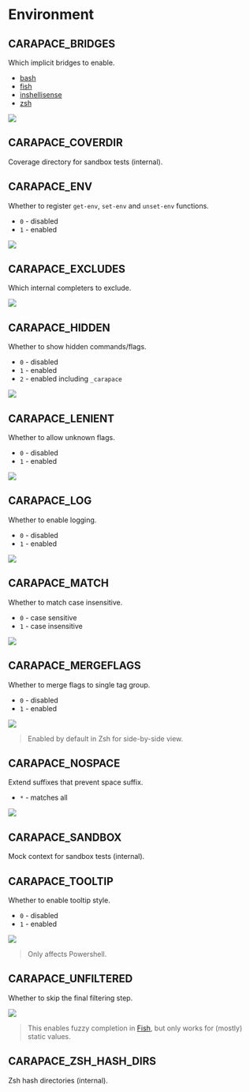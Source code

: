 # Environment

## CARAPACE_BRIDGES

Which implicit bridges to enable.

- [bash](https://www.gnu.org/software/bash/)
- [fish](https://fishshell.com/)
- [inshellisense](https://github.com/microsoft/inshellisense)
- [zsh](https://www.zsh.org/)

![](./bridges.cast)

## CARAPACE_COVERDIR

Coverage directory for sandbox tests (internal).
      
## CARAPACE_ENV

Whether to register `get-env`, `set-env` and `unset-env` functions.

- `0` - disabled
- `1` - enabled

![](./env.cast)

## CARAPACE_EXCLUDES

Which internal completers to exclude.

![](./excludes.cast)
          
## CARAPACE_HIDDEN

Whether to show hidden commands/flags.
        
- `0` - disabled
- `1` - enabled
- `2` - enabled including `_carapace`

![](./hidden.cast)

## CARAPACE_LENIENT

Whether to allow unknown flags.

- `0` - disabled
- `1` - enabled

![](./lenient.cast)
      
## CARAPACE_LOG

Whether to enable logging.

- `0` - disabled
- `1` - enabled
          
![](./log.cast)

## CARAPACE_MATCH

Whether to match case insensitive.

- `0` - case sensitive
- `1` - case insensitive

![](./match.cast)

## CARAPACE_MERGEFLAGS

Whether to merge flags to single tag group.

- `0` - disabled
- `1` - enabled

![](./mergeflags.cast)

> Enabled by default in Zsh for side-by-side view.

## CARAPACE_NOSPACE

Extend suffixes that prevent space suffix.

- `*` - matches all

![](./nospace.cast)
        
## CARAPACE_SANDBOX

Mock context for sandbox tests (internal).
      
## CARAPACE_TOOLTIP

Whether to enable tooltip style.

- `0` - disabled
- `1` - enabled

![](./tooltip.cast)

> Only affects Powershell.

## CARAPACE_UNFILTERED

Whether to skip the final filtering step.

![](./unfiltered.cast)

> This enables fuzzy completion in [Fish], but only works for (mostly) static values.

## CARAPACE_ZSH_HASH_DIRS

Zsh hash directories (internal).


[Fish]:https://fishshell.com/
[Zsh]:https://www.zsh.org/
